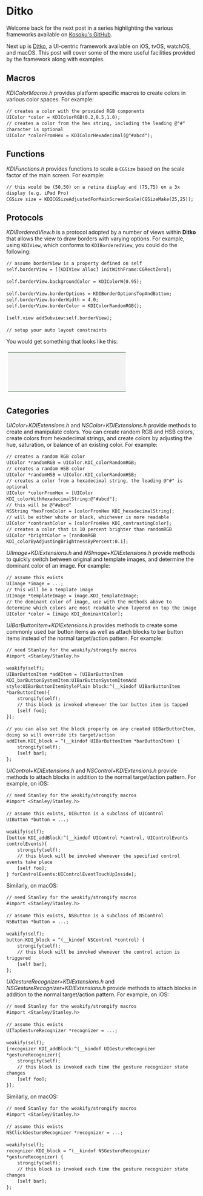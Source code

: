 # Ditko

Welcome back for the next post in a series highlighting the various frameworks available on [Kosoku's GitHub](https://github.com/Kosoku).

Next up is [Ditko](https://github.com/Kosoku/Ditko), a UI-centric framework available on iOS, tvOS, watchOS, and macOS. This post will cover some of the more useful facilities provided by the framework along with examples.

## Macros

*KDIColorMacros.h* provides platform specific macros to create colors in various color spaces. For example:

```objc
// creates a color with the provided RGB components
UIColor *color = KDIColorRGB(0.2,0.5,1.0);
// creates a color from the hex string, including the leading @"#" character is optional
UIColor *colorFromHex = KDIColorHexadecimal(@"#abcd");
```

## Functions

*KDIFunctions.h* provides functions to scale a `CGSize` based on the scale factor of the main screen. For example:

```objc
// this would be (50,50) on a retina display and (75,75) on a 3x display (e.g. iPad Pro)
CGSize size = KDICGSizeAdjustedForMainScreenScale(CGSizeMake(25,25));
```

## Protocols

*KDIBorderedView.h* is a protocol adopted by a number of views within **Ditko** that allows the view to draw borders with varying options. For example, using `KDIView`, which conforms to `KDIBorderedView`, you could do the following:

```objc
// assume borderView is a property defined on self
self.borderView = [[KDIView alloc] initWithFrame:CGRectZero];

self.borderView.backgroundColor = KDIColorW(0.95);
    
self.borderView.borderOptions = KDIBorderOptionsTopAndBottom;
self.borderView.borderWidth = 4.0;
self.borderView.borderColor = KDIColorRandomRGB();

[self.view addSubview:self.borderView];

// setup your auto layout constraints
```

You would get something that looks like this:

<img src="KDIView.png" alt="KDIView example" style="width: 320px;"/>

## Categories

*UIColor+KDIExtensions.h* and *NSColor+KDIExtensions.h* provide methods to create and manipulate colors. You can create random RGB and HSB colors, create colors from hexadecimal strings, and create colors by adjusting the hue, saturation, or balance of an existing color. For example:

```objc
// creates a random RGB color
UIColor *randomRGB = UIColor.KDI_colorRandomRGB;
// creates a random HSB color
UIColor *randomHSB = UIColor.KDI_colorRandomHSB;
// creates a color from a hexadecimal string, the leading @"#" is optional
UIColor *colorFromHex = [UIColor KDI_colorWithHexadecimalString:@"#abcd"];
// this will be @"#abcd"
NSString *hexFromColor = [colorFromHex KDI_hexadecimalString];
// will be either white or black, whichever is more readable
UIColor *contrastColor = [colorFromHex KDI_contrastingColor];
// creates a color that is 10 percent brighter than randomRGB
UIColor *brightColor = [randomRGB KDI_colorByAdjustingBrightnessByPercent:0.1];
```

*UIImage+KDIExtensions.h* and *NSImage+KDIExtensions.h* provide methods to quickly switch between original and template images, and determine the dominant color of an image. For example:

```objc
// assume this exists
UIImage *image = ...;
// this will be a template image
UIImage *templateImage = image.KDI_templateImage;
// the dominant color of image, use with the methods above to determine which colors are most readable when layered on top the image
UIColor *color = [image KDI_dominantColor];
```

*UIBarButtonItem+KDIExtensions.h* provides methods to create some commonly used bar button items as well as attach blocks to bar button items instead of the normal target/action pattern. For example:

```objc
// need Stanley for the weakify/strongify macros
#import <Stanley/Stanley.h>

weakify(self);
UIBarButtonItem *addItem = [UIBarButtonItem KDI_barButtonSystemItem:UIBarButtonSystemItemAdd style:UIBarButtonItemStylePlain block:^(__kindof UIBarButtonItem *barButtonItem){
	strongify(self);
	// this block is invoked whenever the bar button item is tapped
	[self foo];
}];

// you can also set the block property on any created UIBarButtonItem, doing so will override its target/action
addItem.KDI_block = ^(__kindof UIBarButtonItem *barButtonItem) {
	strongify(self);
	[self bar];
};
```

*UIControl+KDIExtensions.h* and *NSControl+KDIExtensions.h* provide methods to attach blocks in addition to the normal target/action pattern. For example, on iOS:

```objc
// need Stanley for the weakify/strongify macros
#import <Stanley/Stanley.h>

// assume this exists, UIButton is a subclass of UIControl
UIButton *button = ...;

weakify(self);
[button KDI_addBlock:^(__kindof UIControl *control, UIControlEvents controlEvents){
	strongify(self);
	// this block will be invoked whenever the specified control events take place
	[self foo];
} forControlEvents:UIControlEventTouchUpInside];
```

Similarly, on macOS:

```objc
// need Stanley for the weakify/strongify macros
#import <Stanley/Stanley.h>

// assume this exists, NSButton is a subclass of NSControl
NSButton *button = ...;

weakify(self);
button.KDI_block = ^(__kindof NSControl *control) {
	strongify(self);
	// this block will be invoked whenever the control action is triggered
	[self bar];
};
```

*UIGestureRecognizer+KDIExtensions.h* and *NSGestureRecognizer+KDIExtensions.h* provide methods to attach blocks in addition to the normal target/action pattern. For example, on iOS:

```objc
// need Stanley for the weakify/strongify macros
#import <Stanley/Stanley.h>

// assume this exists
UITapGestureRecognizer *recognizer = ...;

weakify(self);
[recognizer KDI_addBlock:^(__kindof UIGestureRecognizer *gestureRecognizer){
	strongify(self);
	// this block is invoked each time the gesture recognizer state changes
	[self foo];
}];
```

Similarly, on macOS:

```objc
// need Stanley for the weakify/strongify macros
#import <Stanley/Stanley.h>

// assume this exists
NSClickGestureRecognizer *recognizer = ...;

weakify(self);
recognizer.KDI_block = ^(__kindof NSGestureRecognizer *gestureRecognizer) {
	strongify(self);
	// this block is invoked each time the gesture recognizer state changes
	[self bar];
};
```